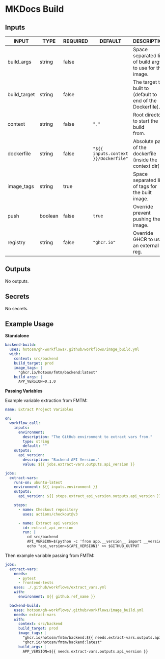 # MKDocs Build

## Inputs

<!-- AUTO-DOC-INPUT:START - Do not remove or modify this section -->

| INPUT        | TYPE    | REQUIRED | DEFAULT                              | DESCRIPTION                                                  |
| ------------ | ------- | -------- | ------------------------------------ | ------------------------------------------------------------ |
| build_args   | string  | false    |                                      | Space separated list of build args <br>to use for the image. |
| build_target | string  | false    |                                      | The target to built to (default to end of the Dockerfile).   |
| context      | string  | false    | `"."`                                | Root directory to start the build <br>from.                  |
| dockerfile   | string  | false    | `"${{ inputs.context }}/Dockerfile"` | Absolute path of the dockerfile (inside the context dir).    |
| image_tags   | string  | true     |                                      | Space separated list of tags for <br>the built image.        |
| push         | boolean | false    | `true`                               | Override prevent pushing the image.                          |
| registry     | string  | false    | `"ghcr.io"`                          | Override GHCR to use an external <br>reg.                    |

<!-- AUTO-DOC-INPUT:END -->

## Outputs

<!-- AUTO-DOC-OUTPUT:START - Do not remove or modify this section -->

No outputs.

<!-- AUTO-DOC-OUTPUT:END -->

## Secrets

<!-- AUTO-DOC-SECRETS:START - Do not remove or modify this section -->

No secrets.

<!-- AUTO-DOC-SECRETS:END -->

## Example Usage

**Standalone**

```yaml
backend-build:
  uses: hotosm/gh-workflows/.github/workflows/image_build.yml
  with:
    context: src/backend
    build_target: prod
    image_tags: |
      "ghcr.io/hotosm/fmtm/backend:latest"
    build_args: |
      APP_VERSION=0.1.0
```

**Passing Variables**

Example variable extraction from FMTM:

```yaml
name: Extract Project Variables

on:
  workflow_call:
    inputs:
      environment:
        description: "The GitHub environment to extract vars from."
        type: string
        default: ""
    outputs:
      api_version:
        description: "Backend API Version."
        value: ${{ jobs.extract-vars.outputs.api_version }}

jobs:
  extract-vars:
    runs-on: ubuntu-latest
    environment: ${{ inputs.environment }}
    outputs:
      api_version: ${{ steps.extract_api_version.outputs.api_version }}

    steps:
      - name: Checkout repository
        uses: actions/checkout@v3

      - name: Extract api version
        id: extract_api_version
        run: |
          cd src/backend
          API_VERSION=$(python -c 'from app.__version__ import __version__; print(__version__)')
          echo "api_version=${API_VERSION}" >> $GITHUB_OUTPUT
```

Then example variable passing from FMTM:

```yaml
jobs:
  extract-vars:
    needs:
      - pytest
      - frontend-tests
    uses: ./.github/workflows/extract_vars.yml
    with:
      environment: ${{ github.ref_name }}

  backend-build:
    uses: hotosm/gh-workflows/.github/workflows/image_build.yml
    needs: extract-vars
    with:
      context: src/backend
      build_target: prod
      image_tags: |
        "ghcr.io/hotosm/fmtm/backend:${{ needs.extract-vars.outputs.api_version }}-${{ github.ref_name }}"
        "ghcr.io/hotosm/fmtm/backend:latest"
      build_args: |
        APP_VERSION=${{ needs.extract-vars.outputs.api_version }}
```
